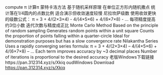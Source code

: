 compute π
计算π
蒙特卡洛方法
基于随机采样原理
在单位正方形内随机撒点
统计落在1/4圆内的点数比例
适合演示但收敛速度较慢
尼拉坎萨级数
使用收敛更快的级数公式：
π = 3 + 4/(2×3×4) - 4/(4×5×6) + 4/(6×7×8) - ...
每项精度提高约3位小数
迭代次数与精度成正比
Monte Carlo Method
Based on the principle of random sampling
Generates random points within a unit square
Counts the proportion of points falling within a quarter-circle
Ideal for demonstration purposes but has a slow convergence rate
Nilakantha Series
Uses a rapidly converging series formula:
π = 3 + 4/(2×3×4) – 4/(4×5×6) + 4/(6×7×8) – ...
Each term improves accuracy by ~3 decimal places
Number of iterations is proportional to the desired accuracy
老版Windows下载链接https://pan.312314.xyz/s/Xkiq
oudWindows Download https://pan.312314.xyz/s/Xkiq
